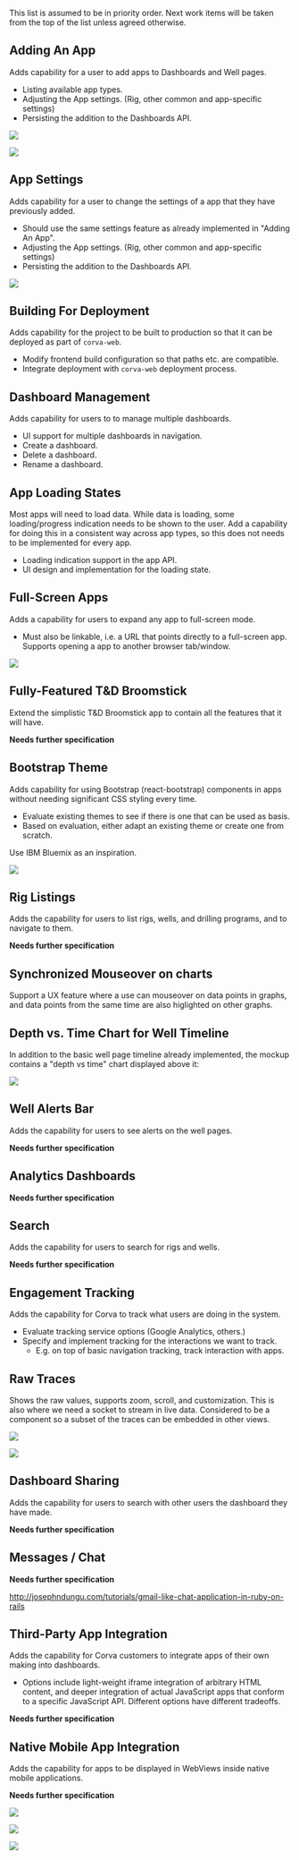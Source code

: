 This list is assumed to be in priority order. Next work items will be taken from
the top of the list unless agreed otherwise.

## Adding An App

Adds capability for a user to add apps to Dashboards and Well pages.

* Listing available app types.
* Adjusting the App settings. (Rig, other common and app-specific settings)
* Persisting the addition to the Dashboards API.

![](mockups/add_widget_list.PNG)

![](mockups/add_widget.PNG)

## App Settings

Adds capability for a user to change the settings of a app that they have previously added.

* Should use the same settings feature as already implemented in "Adding An App".
* Adjusting the App settings. (Rig, other common and app-specific settings)
* Persisting the addition to the Dashboards API.

![](mockups/widget_settings.PNG)

## Building For Deployment

Adds capability for the project to be built to production so that it can be deployed as part of `corva-web`.

* Modify frontend build configuration so that paths etc. are compatible.
* Integrate deployment with `corva-web` deployment process.

## Dashboard Management

Adds capability for users to to manage multiple dashboards.

* UI support for multiple dashboards in navigation.
* Create a dashboard.
* Delete a dashboard.
* Rename a dashboard.

## App Loading States

Most apps will need to load data. While data is loading, some loading/progress indication needs to be shown to the user. Add a capability for doing this in a consistent way across app types, so this does not needs to be implemented for every app.

* Loading indication support in the app API.
* UI design and implementation for the loading state.

## Full-Screen Apps

Adds a capability for users to expand any app to full-screen mode.

* Must also be linkable, i.e. a URL that points directly to a full-screen app. Supports opening a app to another browser tab/window.

![](mockups/fullscreen.png)

## Fully-Featured T&D Broomstick

Extend the simplistic T&D Broomstick app to contain all the features that it will have.

**Needs further specification**

## Bootstrap Theme

Adds capability for using Bootstrap (react-bootstrap) components in apps without
needing significant CSS styling every time.

* Evaluate existing themes to see if there is one that can be used as basis.
* Based on evaluation, either adapt an existing theme or create one from scratch.

Use IBM Bluemix as an inspiration.

![](mockups/well_tad.PNG)

## Rig Listings

Adds the capability for users to list rigs, wells, and drilling programs, and to navigate to them.

**Needs further specification**

## Synchronized Mouseover on charts

Support a UX feature where a use can mouseover on data points in graphs, and data points from the same time are also higlighted on other graphs.

## Depth vs. Time Chart for Well Timeline

In addition to the basic well page timeline already implemented, the mockup contains a "depth vs time" chart displayed above it:

![](mockups/timeline.png)

## Well Alerts Bar

Adds the capability for users to see alerts on the well pages.

**Needs further specification**

## Analytics Dashboards

**Needs further specification**

## Search

Adds the capability for users to search for rigs and wells.

**Needs further specification**

## Engagement Tracking

Adds the capability for Corva to track what users are doing in the system.

* Evaluate tracking service options (Google Analytics, others.)
* Specify and implement tracking for the interactions we want to track.
  * E.g. on top of basic navigation tracking, track interaction with apps.

## Raw Traces

Shows the raw values, supports zoom, scroll, and customization.
This is also where we need a socket to stream in live data.
Considered to be a component so a subset of the traces can be embedded in other views.

![](mockups/traces.png)

![](mockups/mobile_warning_scrolled.PNG)

## Dashboard Sharing

Adds the capability for users to search with other users the dashboard they have made.

**Needs further specification**

## Messages / Chat

**Needs further specification**
 
http://josephndungu.com/tutorials/gmail-like-chat-application-in-ruby-on-rails

## Third-Party App Integration

Adds the capability for Corva customers to integrate apps of their own making into dashboards.

* Options include light-weight iframe integration of arbitrary HTML content, and deeper integration of actual JavaScript apps that conform to a specific JavaScript API. Different options have different tradeoffs.

**Needs further specification**

## Native Mobile App Integration

Adds the capability for apps to be displayed in WebViews inside native mobile applications.

**Needs further specification**

![](mockups/TAD_mobile.PNG)

![](mockups/mobile_warning.PNG)

![](mockups/mobile_warning_scrolled.PNG)
